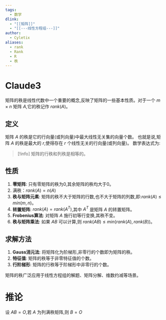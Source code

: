 ```yaml
---
tags:
  - 数学
dlink:
  - "[[矩阵]]"
  - "[[---线性方程组---]]"
author:
  - Cyletix
aliases:
  - rank
  - Rank
  - R
  - 秩
---
```

# Claude3
矩阵的秩是线性代数中一个重要的概念,反映了矩阵的一些基本性质。对于一个 $m \times n$ 矩阵 $A$,它的秩记作 $rank(A)$。
## 定义
矩阵 $A$ 的秩是它的行向量(或列向量)中最大线性无关集的向量个数。
也就是说,矩阵 $A$ 的秩是最大的 $r$,使得存在 $r$ 个线性无关的行向量(或列向量)。
数学表达式为:
> [!info] 
> 矩阵的行秩和列秩是相等的。
## 性质
1. **零矩阵**: 只有零矩阵的秩为0,其余矩阵的秩均大于0。
2. 满秩：$rank(A)=n(A)$
3. **秩与矩阵元素**: 矩阵的秩不大于矩阵的行数,也不大于矩阵的列数,即:$rank(A) \le min(m,n)$。
4. **转置矩阵**: $rank(A)=rank(A^T)$,其中 $A^T$ 是矩阵 $A$ 的转置矩阵。
5. **Frobenius算法**: 对矩阵 $A$ 施行初等行变换,其秩不变。
6. **秩与矩阵乘法**: 如果 $AB$ 可以计算,则 $rank(AB) \le min(rank(A),rank(B))$。
## 求解方法
1. **Gauss消元法**: 将矩阵化为阶梯形,非零行的个数即为矩阵的秩。
2. **特征值**: 矩阵的秩等于非零特征值的个数。
3. **行阶梯形**: 矩阵的行秩等于阶梯形中非零行的个数。

矩阵的秩广泛应用于线性方程组的解题、矩阵分解、维数约减等场景。



# 推论
设 $AB=O$,若 $A$ 为列满秩矩阵,则 $B=O$
